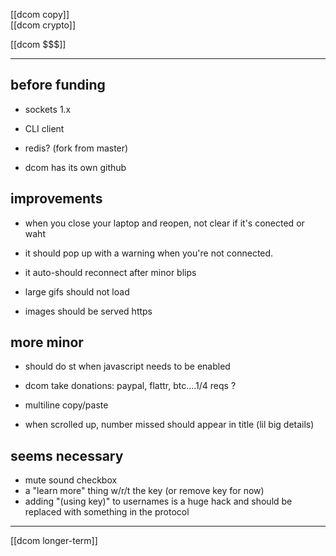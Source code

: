 [[dcom copy]]   
[[dcom crypto]]

[[dcom $$$]]

---

## before funding

- sockets 1.x

- CLI client

- redis? (fork from master)

- dcom has its own github

## improvements
- when you close your laptop and reopen, not clear if it's conected or waht

- it should pop up with a warning when you're not connected.

- it auto-should reconnect after minor blips

- large gifs should not load

- images should be served https

## more minor

- should do st when javascript needs to be enabled

- dcom take donations: paypal, flattr, btc….1/4 reqs ?

- multiline copy/paste

- when scrolled up, number missed should appear in title   (lil big details)


## seems necessary
- mute sound checkbox
- a "learn more" thing w/r/t the key (or remove key for now)
- adding "(using key)" to usernames is a huge hack and should be replaced with something in the protocol

--- 

[[dcom longer-term]]